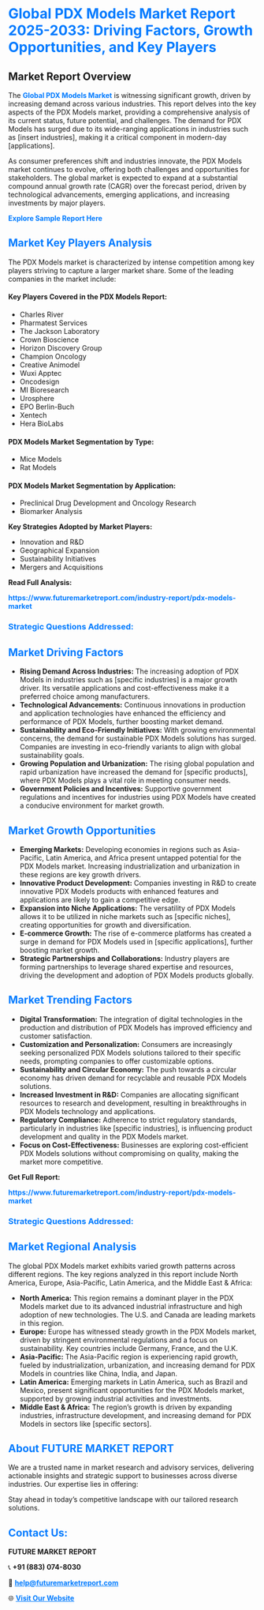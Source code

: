 <h1 style="color: #007BFF;">Global PDX Models Market Report 2025-2033: Driving Factors, Growth Opportunities, and Key Players</h1>

<section id="overview">
<h2>Market Report Overview</h2>
<p>The <a href="https://www.futuremarketreport.com/industry-report/pdx-models-market" style="color: #007BFF; text-decoration: none;"><strong>Global PDX Models Market</strong></a> is witnessing significant growth, driven by increasing demand across various industries. This report delves into the key aspects of the PDX Models market, providing a comprehensive analysis of its current status, future potential, and challenges. The demand for PDX Models has surged due to its wide-ranging applications in industries such as [insert industries], making it a critical component in modern-day [applications].</p>
<p>As consumer preferences shift and industries innovate, the PDX Models market continues to evolve, offering both challenges and opportunities for stakeholders. The global market is expected to expand at a substantial compound annual growth rate (CAGR) over the forecast period, driven by technological advancements, emerging applications, and increasing investments by major players.</p>
</section>

<section id="overview">
<p><a href="https://www.futuremarketreport.com/request-sample/reportId=79253" style="color: #007BFF; text-decoration: none;"><strong>Explore Sample Report Here</strong></a></p>
</section>

<section id="key-players">
<h2 style="color: #007BFF;">Market Key Players Analysis</h2>
<p>The PDX Models market is characterized by intense competition among key players striving to capture a larger market share. Some of the leading companies in the market include:</p>
<h4>Key Players Covered in the PDX Models Report:</h4>
<ul><li>Charles River</li><li>Pharmatest Services</li><li>The Jackson Laboratory</li><li>Crown Bioscience</li><li>Horizon Discovery Group</li><li>Champion Oncology</li><li>Creative Animodel</li><li>Wuxi Apptec</li><li>Oncodesign</li><li>MI Bioresearch</li><li>Urosphere</li><li>EPO Berlin-Buch</li><li>Xentech</li><li>Hera BioLabs</li></ul>
<h4>PDX Models Market Segmentation by Type:</h4>
<ul><li>Mice Models</li><li>Rat Models</li></ul>

<h4>PDX Models Market Segmentation by Application:</h4>
<ul><li>Preclinical Drug Development and Oncology Research</li><li>Biomarker Analysis</li></ul>
<p><strong>Key Strategies Adopted by Market Players:</strong></p>
<ul>
<li>Innovation and R&D</li>
<li>Geographical Expansion</li>
<li>Sustainability Initiatives</li>
<li>Mergers and Acquisitions</li>
</ul>
</section>

<section>
<p><strong>Read Full Analysis: </strong></p><a href="https://www.futuremarketreport.com/industry-report/pdx-models-market" style="color: #007BFF; text-decoration: none;"><strong>https://www.futuremarketreport.com/industry-report/pdx-models-market</strong></a>
<h3 style="color: #007BFF;">Strategic Questions Addressed:</h3>
</section>

<section id="driving-factors">
<h2 style="color: #007BFF;">Market Driving Factors</h2>
<ul>
<li><strong>Rising Demand Across Industries:</strong> The increasing adoption of PDX Models in industries such as [specific industries] is a major growth driver. Its versatile applications and cost-effectiveness make it a preferred choice among manufacturers.</li>
<li><strong>Technological Advancements:</strong> Continuous innovations in production and application technologies have enhanced the efficiency and performance of PDX Models, further boosting market demand.</li>
<li><strong>Sustainability and Eco-Friendly Initiatives:</strong> With growing environmental concerns, the demand for sustainable PDX Models solutions has surged. Companies are investing in eco-friendly variants to align with global sustainability goals.</li>
<li><strong>Growing Population and Urbanization:</strong> The rising global population and rapid urbanization have increased the demand for [specific products], where PDX Models plays a vital role in meeting consumer needs.</li>
<li><strong>Government Policies and Incentives:</strong> Supportive government regulations and incentives for industries using PDX Models have created a conducive environment for market growth.</li>
</ul>
</section>

<section id="growth-opportunities">
<h2 style="color: #007BFF;">Market Growth Opportunities</h2>
<ul>
<li><strong>Emerging Markets:</strong> Developing economies in regions such as Asia-Pacific, Latin America, and Africa present untapped potential for the PDX Models market. Increasing industrialization and urbanization in these regions are key growth drivers.</li>
<li><strong>Innovative Product Development:</strong> Companies investing in R&D to create innovative PDX Models products with enhanced features and applications are likely to gain a competitive edge.</li>
<li><strong>Expansion into Niche Applications:</strong> The versatility of PDX Models allows it to be utilized in niche markets such as [specific niches], creating opportunities for growth and diversification.</li>
<li><strong>E-commerce Growth:</strong> The rise of e-commerce platforms has created a surge in demand for PDX Models used in [specific applications], further boosting market growth.</li>
<li><strong>Strategic Partnerships and Collaborations:</strong> Industry players are forming partnerships to leverage shared expertise and resources, driving the development and adoption of PDX Models products globally.</li>
</ul>
</section>

<section id="trending-factors">
<h2 style="color: #007BFF;">Market Trending Factors</h2>
<ul>
<li><strong>Digital Transformation:</strong> The integration of digital technologies in the production and distribution of PDX Models has improved efficiency and customer satisfaction.</li>
<li><strong>Customization and Personalization:</strong> Consumers are increasingly seeking personalized PDX Models solutions tailored to their specific needs, prompting companies to offer customizable options.</li>
<li><strong>Sustainability and Circular Economy:</strong> The push towards a circular economy has driven demand for recyclable and reusable PDX Models solutions.</li>
<li><strong>Increased Investment in R&D:</strong> Companies are allocating significant resources to research and development, resulting in breakthroughs in PDX Models technology and applications.</li>
<li><strong>Regulatory Compliance:</strong> Adherence to strict regulatory standards, particularly in industries like [specific industries], is influencing product development and quality in the PDX Models market.</li>
<li><strong>Focus on Cost-Effectiveness:</strong> Businesses are exploring cost-efficient PDX Models solutions without compromising on quality, making the market more competitive.</li>
</ul>
</section>

<section>
<p><strong>Get Full Report: </strong></p><a href="https://www.futuremarketreport.com/industry-report/pdx-models-market" style="color: #007BFF; text-decoration: none;"><strong>https://www.futuremarketreport.com/industry-report/pdx-models-market</strong></a>
<h3 style="color: #007BFF;">Strategic Questions Addressed:</h3>
</section>


<section id="regional-analysis">
<h2 style="color: #007BFF;">Market Regional Analysis</h2>
<p>The global PDX Models market exhibits varied growth patterns across different regions. The key regions analyzed in this report include North America, Europe, Asia-Pacific, Latin America, and the Middle East & Africa:</p>
<ul>
<li><strong>North America:</strong> This region remains a dominant player in the PDX Models market due to its advanced industrial infrastructure and high adoption of new technologies. The U.S. and Canada are leading markets in this region.</li>
<li><strong>Europe:</strong> Europe has witnessed steady growth in the PDX Models market, driven by stringent environmental regulations and a focus on sustainability. Key countries include Germany, France, and the U.K.</li>
<li><strong>Asia-Pacific:</strong> The Asia-Pacific region is experiencing rapid growth, fueled by industrialization, urbanization, and increasing demand for PDX Models in countries like China, India, and Japan.</li>
<li><strong>Latin America:</strong> Emerging markets in Latin America, such as Brazil and Mexico, present significant opportunities for the PDX Models market, supported by growing industrial activities and investments.</li>
<li><strong>Middle East & Africa:</strong> The region’s growth is driven by expanding industries, infrastructure development, and increasing demand for PDX Models in sectors like [specific sectors].</li>
</ul>
</section>

<footer>
<h2 style="color: #007BFF;">About FUTURE MARKET REPORT</h2>
<p>We are a trusted name in market research and advisory services, delivering actionable insights and strategic support to businesses across diverse industries. Our expertise lies in offering:</p>

<p>Stay ahead in today’s competitive landscape with our tailored research solutions.</p>

<h2 style="color: #007BFF;">Contact Us:</h2>
<p><strong>FUTURE MARKET REPORT</strong></p>
<p>📞 <strong>+91 (883) 074-8030</strong></p>
<p>📧 <strong><a href="mailto:help@futuremarketreport.com" style="color: #007BFF;">help@futuremarketreport.com</a></strong></p>
<p>🌐 <strong><a href="https://www.futuremarketreport.com/" style="color: #007BFF;">Visit Our Website</a></strong></p>
</footer>